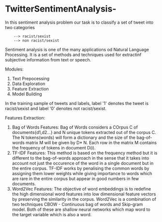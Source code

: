 # TwitterSentimentAnalysis-
In this sentiment analysis problem our task is to classify a set of tweet into two categories

        --> racist/sexist
        --> non racist/sexist
        
Sentiment analysis is one of the many applications od Natural Language Processing. It is a set of methods and techniques used for extractinf subjective information from text or speech.

Modules:

1. Text Prepocessing
2. Data Exploration
3. Feature Extraction
4. Model Building

In the training sample of tweets and labels, label '1' denotes the tweet is racist/sexist and label '0' denotes not racist/sexist.

Features Extraction:
1. Bag of Words Features:
     Bag of Words considers a COrpus C of documents{d1,d2...} and N unique tokens extracted out of the corpus C. The N tokens(words) will form a dictionary and the size of the bag-of-words matrix M will be given by D* N. Each row in the matrix M contains the frequency of tokens in document D(i).
2. TF-IDF Features:
     This method is based on the frequency method but it is different to the bag-of-words approach in the sense that it takes into account not just the occurence of the word in  a single document but in the entire corpus. TF-IDF works by penalising the common words by assigning them lower weights while giving importance to words which are rare in the entire corpus but appear in good numbers in few documents.
3. Word2Vec Features:
      The objective of word embeddings is to redefine the high dimensional word features into low dimensional feature vectors by preserving the similarity in the corpus. Word2Vec is a combination of two techniques CBOW - Continuous bag of words and Skip-gram model. Both of these are shallow neural networks which map word to the target variable which is also a word.   
